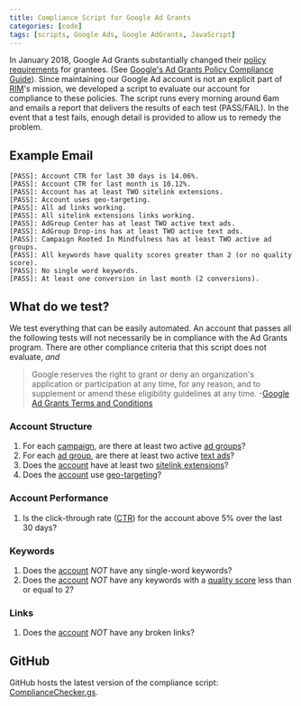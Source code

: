 ```yaml
---
title: Compliance Script for Google Ad Grants
categories: [code]
tags: [scripts, Google Ads, Google AdGrants, JavaScript]
---
```



In January 2018, Google Ad Grants substantially changed their 
[policy requirements](https://support.google.com/grants/topic/3500093) for grantees. 
(See [Google's Ad Grants Policy Compliance Guide](https://support.google.com/grants/answer/9042207)). 
Since maintaining our Google Ad account is not an explicit part of [RIM](https://www.rootedinmindfulness.org)'s
mission, we developed a script to evaluate our account for 
compliance to these policies. The script runs every morning around 6am and emails a report 
that delivers the results of each test (PASS/FAIL). In the event that a test fails, enough 
detail is provided to allow us to remedy the problem. 

## Example Email

```
[PASS]: Account CTR for last 30 days is 14.06%.
[PASS]: Account CTR for last month is 10.12%.
[PASS]: Account has at least TWO sitelink extensions.
[PASS]: Account uses geo-targeting.
[PASS]: All ad links working.
[PASS]: All sitelink extensions links working.
[PASS]: AdGroup Center has at least TWO active text ads.
[PASS]: AdGroup Drop-ins has at least TWO active text ads.
[PASS]: Campaign Rooted In Mindfulness has at least TWO active ad groups.
[PASS]: All keywords have quality scores greater than 2 (or no quality score).
[PASS]: No single word keywords.
[PASS]: At least one conversion in last month (2 conversions).
```

## What do we test? 

We test everything that can be easily automated. An account that passes all the following tests will not necessarily be in compliance with the Ad Grants program. There are other compliance criteria that this script does not evaluate, *and*

>Google reserves the right to grant or deny an organization's application or participation at any time, for any reason, and to supplement or amend these eligibility guidelines at any time. -[Google Ad Grants Terms and Conditions](https://support.google.com/grants/answer/46103)

### Account Structure

<!---
At least 2 active ad groups per campaign each containing a set of closely related keywords and 2 active text ads.
Note: We do not check for "a set of closely related keywords".
-->

1. For each [campaign](https://support.google.com/google-ads/answer/6304), are there at least two active [ad groups](https://support.google.com/google-ads/answer/6298)?
2. For each [ad group](https://support.google.com/google-ads/answer/6298), are there at least two active [text ads](https://support.google.com/google-ads/answer/14093)?
3. Does the [account](https://support.google.com/google-ads/answer/1704396) have at least two [sitelink extensions](https://support.google.com/google-ads/answer/2375416)?
3. Does the [account](https://support.google.com/google-ads/answer/1704396) use [geo-targeting](https://support.google.com/google-ads/answer/1722043)?

### Account Performance

<!---
 All Ad Grants AdWords accounts must maintain a 5% click-through rate (CTR) each month (at the account level, not necessarily each keyword).
 -->
1. Is the click-through rate ([CTR](https://support.google.com/google-ads/answer/2615875)) for the account above 5% over the last 30 days? 

### Keywords

1. Does the [account](https://support.google.com/google-ads/answer/1704396) *NOT* have any single-word keywords?
2. Does the [account](https://support.google.com/google-ads/answer/1704396) *NOT* have any keywords with a [quality score](https://support.google.com/google-ads/answer/140351?hl=en) less than or equal to 2? 

### Links

1. Does the [account](https://support.google.com/google-ads/answer/1704396) *NOT* have any broken links?

## GitHub 

GitHub hosts the latest version of the compliance script: [ComplianceChecker.gs](https://github.com/caseyobrien/google-scripts/blob/master/ads/ComplianceChecker.gs).